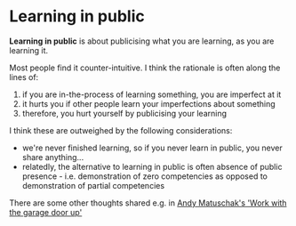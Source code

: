 # Learning in public

**Learning in public** is about publicising what you are learning, as you are learning it.

Most people find it counter-intuitive. I think the rationale is often along the lines of:
1. if you are in-the-process of learning something, you are imperfect at it
2. it hurts you if other people learn your imperfections about something
3. therefore, you hurt yourself by publicising your learning

I think these are outweighed by the following considerations:
- we're never finished learning, so if you never learn in public, you never share anything...
- relatedly, the alternative to learning in public is often absence of public presence - i.e. demonstration of zero competencies as opposed to demonstration of partial competencies

There are some other thoughts shared e.g. in [Andy Matuschak's 'Work with the garage door up'](https://notes.andymatuschak.org/About_these_notes?stackedNotes=z21cgR9K3UcQ5a7yPsj2RUim3oM2TzdBByZu)
